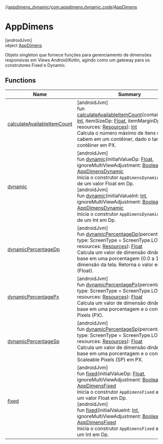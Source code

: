 //[appdimens_dynamic](../../../index.md)/[com.appdimens.dynamic.code](../index.md)/[AppDimens](index.md)

# AppDimens

[androidJvm]\
object [AppDimens](index.md)

Objeto singleton que fornece funções para gerenciamento de dimensões responsivas em Views Android/Kotlin, agindo como um gateway para os construtores Fixed e Dynamic.

## Functions

| Name | Summary |
|---|---|
| [calculateAvailableItemCount](calculate-available-item-count.md) | [androidJvm]<br>fun [calculateAvailableItemCount](calculate-available-item-count.md)(containerSizePx: [Int](https://kotlinlang.org/api/core/kotlin-stdlib/kotlin/-int/index.html), itemSizeDp: [Float](https://kotlinlang.org/api/core/kotlin-stdlib/kotlin/-float/index.html), itemMarginDp: [Float](https://kotlinlang.org/api/core/kotlin-stdlib/kotlin/-float/index.html), resources: [Resources](https://developer.android.com/reference/kotlin/android/content/res/Resources.html)): [Int](https://kotlinlang.org/api/core/kotlin-stdlib/kotlin/-int/index.html)<br>Calcula o número máximo de itens que cabem em um contêiner, dado o tamanho do contêiner em PX. |
| [dynamic](dynamic.md) | [androidJvm]<br>fun [dynamic](dynamic.md)(initialValueDp: [Float](https://kotlinlang.org/api/core/kotlin-stdlib/kotlin/-float/index.html), ignoreMultiViewAdjustment: [Boolean](https://kotlinlang.org/api/core/kotlin-stdlib/kotlin/-boolean/index.html) = false): [AppDimensDynamic](../-app-dimens-dynamic/index.md)<br>Inicia o construtor `AppDimensDynamic` a partir de um valor Float em Dp.<br>[androidJvm]<br>fun [dynamic](dynamic.md)(initialValueInt: [Int](https://kotlinlang.org/api/core/kotlin-stdlib/kotlin/-int/index.html), ignoreMultiViewAdjustment: [Boolean](https://kotlinlang.org/api/core/kotlin-stdlib/kotlin/-boolean/index.html) = false): [AppDimensDynamic](../-app-dimens-dynamic/index.md)<br>Inicia o construtor `AppDimensDynamic` a partir de um Int em Dp. |
| [dynamicPercentageDp](dynamic-percentage-dp.md) | [androidJvm]<br>fun [dynamicPercentageDp](dynamic-percentage-dp.md)(percentage: [Float](https://kotlinlang.org/api/core/kotlin-stdlib/kotlin/-float/index.html), type: ScreenType = ScreenType.LOWEST, resources: [Resources](https://developer.android.com/reference/kotlin/android/content/res/Resources.html)): [Float](https://kotlinlang.org/api/core/kotlin-stdlib/kotlin/-float/index.html)<br>Calcula um valor de dimensão dinâmico com base em uma porcentagem (0.0 a 1.0) da dimensão da tela. Retorna o valor em Dp (Float). |
| [dynamicPercentagePx](dynamic-percentage-px.md) | [androidJvm]<br>fun [dynamicPercentagePx](dynamic-percentage-px.md)(percentage: [Float](https://kotlinlang.org/api/core/kotlin-stdlib/kotlin/-float/index.html), type: ScreenType = ScreenType.LOWEST, resources: [Resources](https://developer.android.com/reference/kotlin/android/content/res/Resources.html)): [Float](https://kotlinlang.org/api/core/kotlin-stdlib/kotlin/-float/index.html)<br>Calcula um valor de dimensão dinâmico com base em uma porcentagem e o converte para Pixels (PX). |
| [dynamicPercentageSp](dynamic-percentage-sp.md) | [androidJvm]<br>fun [dynamicPercentageSp](dynamic-percentage-sp.md)(percentage: [Float](https://kotlinlang.org/api/core/kotlin-stdlib/kotlin/-float/index.html), type: ScreenType = ScreenType.LOWEST, resources: [Resources](https://developer.android.com/reference/kotlin/android/content/res/Resources.html)): [Float](https://kotlinlang.org/api/core/kotlin-stdlib/kotlin/-float/index.html)<br>Calcula um valor de dimensão dinâmico com base em uma porcentagem e o converte para Scaleable Pixels (SP) em PX. |
| [fixed](fixed.md) | [androidJvm]<br>fun [fixed](fixed.md)(initialValueDp: [Float](https://kotlinlang.org/api/core/kotlin-stdlib/kotlin/-float/index.html), ignoreMultiViewAdjustment: [Boolean](https://kotlinlang.org/api/core/kotlin-stdlib/kotlin/-boolean/index.html) = false): [AppDimensFixed](../-app-dimens-fixed/index.md)<br>Inicia o construtor `AppDimensFixed` a partir de um valor Float em Dp.<br>[androidJvm]<br>fun [fixed](fixed.md)(initialValueInt: [Int](https://kotlinlang.org/api/core/kotlin-stdlib/kotlin/-int/index.html), ignoreMultiViewAdjustment: [Boolean](https://kotlinlang.org/api/core/kotlin-stdlib/kotlin/-boolean/index.html) = false): [AppDimensFixed](../-app-dimens-fixed/index.md)<br>Inicia o construtor `AppDimensFixed` a partir de um Int em Dp. |